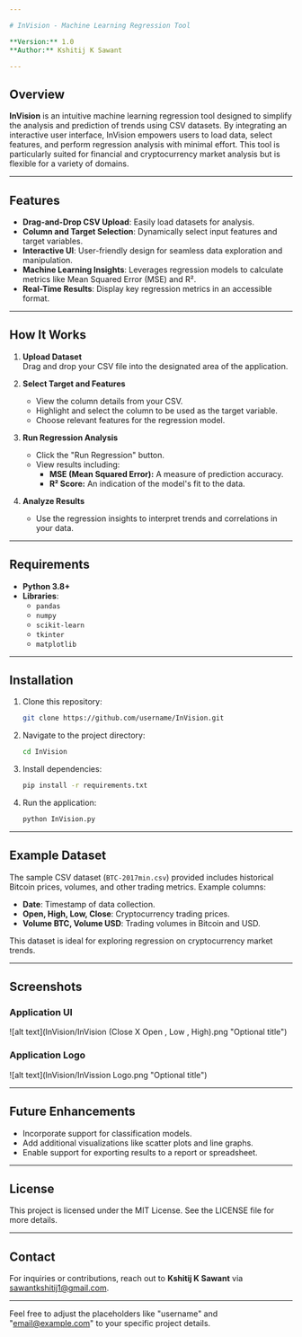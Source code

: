 ```yaml
---

# InVision - Machine Learning Regression Tool

**Version:** 1.0  
**Author:** Kshitij K Sawant

---
```


## Overview

**InVision** is an intuitive machine learning regression tool designed to simplify the analysis and prediction of trends using CSV datasets. By integrating an interactive user interface, InVision empowers users to load data, select features, and perform regression analysis with minimal effort. This tool is particularly suited for financial and cryptocurrency market analysis but is flexible for a variety of domains.

---

## Features

- **Drag-and-Drop CSV Upload**: Easily load datasets for analysis.  
- **Column and Target Selection**: Dynamically select input features and target variables.  
- **Interactive UI**: User-friendly design for seamless data exploration and manipulation.  
- **Machine Learning Insights**: Leverages regression models to calculate metrics like Mean Squared Error (MSE) and R².  
- **Real-Time Results**: Display key regression metrics in an accessible format.  

---

## How It Works

1. **Upload Dataset**  
   Drag and drop your CSV file into the designated area of the application.

2. **Select Target and Features**  
   - View the column details from your CSV.
   - Highlight and select the column to be used as the target variable.  
   - Choose relevant features for the regression model.

3. **Run Regression Analysis**  
   - Click the "Run Regression" button.
   - View results including:
     - **MSE (Mean Squared Error):** A measure of prediction accuracy.
     - **R² Score:** An indication of the model's fit to the data.

4. **Analyze Results**  
   - Use the regression insights to interpret trends and correlations in your data.

---

## Requirements

- **Python 3.8+**  
- **Libraries**:
  - `pandas`
  - `numpy`
  - `scikit-learn`
  - `tkinter`
  - `matplotlib`

---

## Installation

1. Clone this repository:  
   ```bash
   git clone https://github.com/username/InVision.git
   ```

2. Navigate to the project directory:  
   ```bash
   cd InVision
   ```

3. Install dependencies:  
   ```bash
   pip install -r requirements.txt
   ```

4. Run the application:  
   ```bash
   python InVision.py
   ```

---

## Example Dataset

The sample CSV dataset (`BTC-2017min.csv`) provided includes historical Bitcoin prices, volumes, and other trading metrics. Example columns:
- **Date**: Timestamp of data collection.  
- **Open, High, Low, Close**: Cryptocurrency trading prices.  
- **Volume BTC, Volume USD**: Trading volumes in Bitcoin and USD.

This dataset is ideal for exploring regression on cryptocurrency market trends.

---

## Screenshots

### Application UI
![alt text](InVision/InVision (Close X Open , Low , High).png "Optional title")

### Application Logo
![alt text](InVision/InVission Logo.png "Optional title")

---

## Future Enhancements

- Incorporate support for classification models.  
- Add additional visualizations like scatter plots and line graphs.  
- Enable support for exporting results to a report or spreadsheet.

---

## License

This project is licensed under the MIT License. See the LICENSE file for more details.

---

## Contact

For inquiries or contributions, reach out to **Kshitij K Sawant** via [sawantkshitij1@gmail.com](mailto:email@example.com).  

--- 

Feel free to adjust the placeholders like "username" and "email@example.com" to your specific project details.